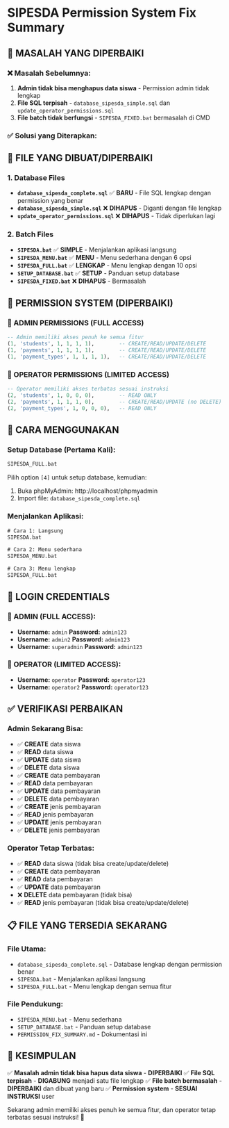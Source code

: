 # SIPESDA Permission System Fix Summary

## 🔧 **MASALAH YANG DIPERBAIKI**

### **❌ Masalah Sebelumnya:**
1. **Admin tidak bisa menghapus data siswa** - Permission admin tidak lengkap
2. **File SQL terpisah** - `database_sipesda_simple.sql` dan `update_operator_permissions.sql`
3. **File batch tidak berfungsi** - `SIPESDA_FIXED.bat` bermasalah di CMD

### **✅ Solusi yang Diterapkan:**

## 📁 **FILE YANG DIBUAT/DIPERBAIKI**

### **1. Database Files**
- **`database_sipesda_complete.sql`** ✅ **BARU** - File SQL lengkap dengan permission yang benar
- **`database_sipesda_simple.sql`** ❌ **DIHAPUS** - Diganti dengan file lengkap
- **`update_operator_permissions.sql`** ❌ **DIHAPUS** - Tidak diperlukan lagi

### **2. Batch Files**
- **`SIPESDA.bat`** ✅ **SIMPLE** - Menjalankan aplikasi langsung
- **`SIPESDA_MENU.bat`** ✅ **MENU** - Menu sederhana dengan 6 opsi
- **`SIPESDA_FULL.bat`** ✅ **LENGKAP** - Menu lengkap dengan 10 opsi
- **`SETUP_DATABASE.bat`** ✅ **SETUP** - Panduan setup database
- **`SIPESDA_FIXED.bat`** ❌ **DIHAPUS** - Bermasalah

## 🔐 **PERMISSION SYSTEM (DIPERBAIKI)**

### **👑 ADMIN PERMISSIONS (FULL ACCESS)**
```sql
-- Admin memiliki akses penuh ke semua fitur
(1, 'students', 1, 1, 1, 1),        -- CREATE/READ/UPDATE/DELETE
(1, 'payments', 1, 1, 1, 1),        -- CREATE/READ/UPDATE/DELETE
(1, 'payment_types', 1, 1, 1, 1),   -- CREATE/READ/UPDATE/DELETE
```

### **👤 OPERATOR PERMISSIONS (LIMITED ACCESS)**
```sql
-- Operator memiliki akses terbatas sesuai instruksi
(2, 'students', 1, 0, 0, 0),        -- READ ONLY
(2, 'payments', 1, 1, 1, 0),        -- CREATE/READ/UPDATE (no DELETE)
(2, 'payment_types', 1, 0, 0, 0),   -- READ ONLY
```

## 🚀 **CARA MENGGUNAKAN**

### **Setup Database (Pertama Kali):**
```cmd
SIPESDA_FULL.bat
```
Pilih option `[4]` untuk setup database, kemudian:
1. Buka phpMyAdmin: http://localhost/phpmyadmin
2. Import file: `database_sipesda_complete.sql`

### **Menjalankan Aplikasi:**
```cmd
# Cara 1: Langsung
SIPESDA.bat

# Cara 2: Menu sederhana
SIPESDA_MENU.bat

# Cara 3: Menu lengkap
SIPESDA_FULL.bat
```

## 🔑 **LOGIN CREDENTIALS**

### **👑 ADMIN (FULL ACCESS):**
- **Username:** `admin` **Password:** `admin123`
- **Username:** `admin2` **Password:** `admin123`
- **Username:** `superadmin` **Password:** `admin123`

### **👤 OPERATOR (LIMITED ACCESS):**
- **Username:** `operator` **Password:** `operator123`
- **Username:** `operator2` **Password:** `operator123`

## ✅ **VERIFIKASI PERBAIKAN**

### **Admin Sekarang Bisa:**
- ✅ **CREATE** data siswa
- ✅ **READ** data siswa
- ✅ **UPDATE** data siswa
- ✅ **DELETE** data siswa
- ✅ **CREATE** data pembayaran
- ✅ **READ** data pembayaran
- ✅ **UPDATE** data pembayaran
- ✅ **DELETE** data pembayaran
- ✅ **CREATE** jenis pembayaran
- ✅ **READ** jenis pembayaran
- ✅ **UPDATE** jenis pembayaran
- ✅ **DELETE** jenis pembayaran

### **Operator Tetap Terbatas:**
- ✅ **READ** data siswa (tidak bisa create/update/delete)
- ✅ **CREATE** data pembayaran
- ✅ **READ** data pembayaran
- ✅ **UPDATE** data pembayaran
- ❌ **DELETE** data pembayaran (tidak bisa)
- ✅ **READ** jenis pembayaran (tidak bisa create/update/delete)

## 📋 **FILE YANG TERSEDIA SEKARANG**

### **File Utama:**
- `database_sipesda_complete.sql` - Database lengkap dengan permission benar
- `SIPESDA.bat` - Menjalankan aplikasi langsung
- `SIPESDA_FULL.bat` - Menu lengkap dengan semua fitur

### **File Pendukung:**
- `SIPESDA_MENU.bat` - Menu sederhana
- `SETUP_DATABASE.bat` - Panduan setup database
- `PERMISSION_FIX_SUMMARY.md` - Dokumentasi ini

## 🎯 **KESIMPULAN**

✅ **Masalah admin tidak bisa hapus data siswa** - **DIPERBAIKI**
✅ **File SQL terpisah** - **DIGABUNG** menjadi satu file lengkap
✅ **File batch bermasalah** - **DIPERBAIKI** dan dibuat yang baru
✅ **Permission system** - **SESUAI INSTRUKSI** user

Sekarang admin memiliki akses penuh ke semua fitur, dan operator tetap terbatas sesuai instruksi! 🎉 